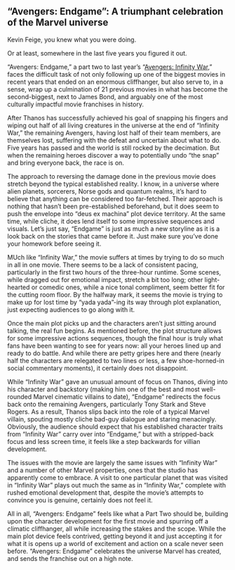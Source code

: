 ## “Avengers: Endgame”: A triumphant celebration of the Marvel universe

Kevin Feige, you knew what you were doing.

Or at least, somewhere in the last five years you figured it out.

“Avengers: Endgame,” a part two to last year’s “[Avengers: Infinity War](https://web.archive.org/web/20201109032148/https://www.redandblack.com/culture/avengers-infinity-war-cramped-but-worth-a-decade-of-build/article_4f597d4e-49df-11e8-b215-f3b74e1a0279.html),” faces the difficult task of not only following up one of the biggest movies in recent years that ended on an enormous cliffhanger, but also serve to, in a sense, wrap up a culmination of 21 previous movies in what has become the second-biggest, next to James Bond, and arguably one of the most culturally impactful movie franchises in history.

After Thanos has successfully achieved his goal of snapping his fingers and wiping out half of all living creatures in the universe at the end of “Infinity War,” the remaining Avengers, having lost half of their team members, are themselves lost, suffering with the defeat and uncertain about what to do. Five years has passed and the world is still rocked by the decimation. But when the remaining heroes discover a way to potentially undo “the snap” and bring everyone back, the race is on.

The approach to reversing the damage done in the previous movie does stretch beyond the typical established reality. I know, in a universe where alien planets, sorcerers, Norse gods and quantum realms, it’s hard to believe that anything can be considered too far-fetched. Their approach is nothing that hasn’t been pre-established beforehand, but it does seem to push the envelope into “deus ex machina” plot device territory. At the same time, while cliche, it does lend itself to some impressive sequences and visuals. Let’s just say, “Endgame” is just as much a new storyline as it is a look back on the stories that came before it. Just make sure you’ve done your homework before seeing it.

MUch like “Infinity War,” the movie suffers at times by trying to do so much in all in one movie. There seems to be a lack of consistent pacing, particularly in the first two hours of the three-hour runtime. Some scenes, while dragged out for emotional impact, stretch a bit too long; other light-hearted or comedic ones, while a nice tonal compliment, seem better fit for the cutting room floor. By the halfway mark, it seems the movie is trying to make up for lost time by “yada yada”-ing its way through plot explanation, just expecting audiences to go along with it.

Once the main plot picks up and the characters aren’t just sitting around talking, the real fun begins. As mentioned before, the plot structure allows for some impressive actions sequences, though the final hour is truly what fans have been wanting to see for years now: all your heroes lined up and ready to do battle. And while there are petty gripes here and there (nearly half the characters are relegated to two lines or less, a few shoe-horned-in social commentary moments), it certainly does not disappoint.

While “Infinity War” gave an unusual amount of focus on Thanos, diving into his character and backstory (making him one of the best and most well-rounded Marvel cinematic villains to date), “Endgame” redirects the focus back onto the remaining Avengers, particularly Tony Stark and Steve Rogers. As a result, Thanos slips back into the role of a typical Marvel villain, spouting mostly cliche bad-guy dialogue and staring menacingly. Obviously, the audience should expect that his established character traits from “Infinity War” carry over into “Endgame,” but with a stripped-back focus and less screen time, it feels like a step backwards for villian development.

The issues with the movie are largely the same issues with “Infinity War” and a number of other Marvel properties, ones that the studio has apparently come to embrace. A visit to one particular planet that was visited in “Infinity War” plays out much the same as in “Infinity War,” complete with rushed emotional development that, despite the movie’s attempts to convince you is genuine, certainly does not feel it.

All in all, “Avengers: Endgame” feels like what a Part Two should be, building upon the character development for the first movie and spurring off a climatic cliffhanger, all while increasing the stakes and the scope. While the main plot device feels contrived, getting beyond it and just accepting it for what it is opens up a world of excitement and action on a scale never seen before. “Avengers: Endgame” celebrates the universe Marvel has created, and sends the franchise out on a high note.
